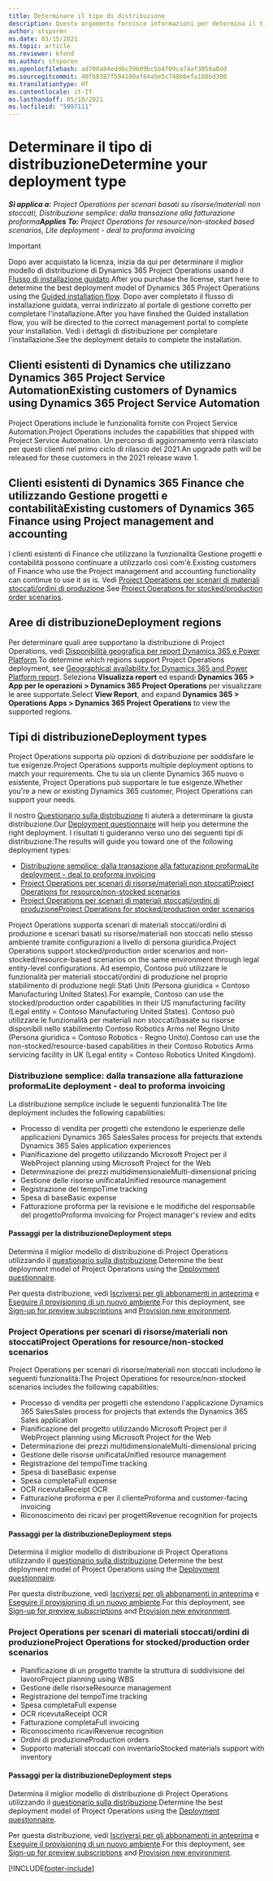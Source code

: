 ```yaml
---
title: Determinare il tipo di distribuzione
description: Questo argomento fornisce informazioni per determina il tipo di distribuzione di Project Operations giusto per la tua azienda.
author: stsporen
ms.date: 03/15/2021
ms.topic: article
ms.reviewer: kfend
ms.author: stsporen
ms.openlocfilehash: ad700a84edd6c39609bc5b4f09ca74af3059a0dd
ms.sourcegitcommit: 40f68387f594180af64a5e5c748b6efa188bd300
ms.translationtype: HT
ms.contentlocale: it-IT
ms.lasthandoff: 05/10/2021
ms.locfileid: "5997111"
---
```

# <a name="determine-your-deployment-type"></a><span data-ttu-id="d3904-103">Determinare il tipo di distribuzione</span><span class="sxs-lookup"><span data-stu-id="d3904-103">Determine your deployment type</span></span>

<span data-ttu-id="d3904-104">_**Si applica a:** Project Operations per scenari basati su risorse/materiali non stoccati, Distribuzione semplice: dalla transazione alla fatturazione proforma_</span><span class="sxs-lookup"><span data-stu-id="d3904-104">_**Applies To:** Project Operations for resource/non-stocked based scenarios, Lite deployment - deal to proforma invoicing_</span></span>

> [!IMPORTANT]
> <span data-ttu-id="d3904-105">Dopo aver acquistato la licenza, inizia da qui per determinare il miglior modello di distribuzione di Dynamics 365 Project Operations usando il [Flusso di installazione guidato](https://aka.ms/provisionprojectoperations).</span><span class="sxs-lookup"><span data-stu-id="d3904-105">After you purchase the license, start here to determine the best deployment model of Dynamics 365 Project Operations using the [Guided installation flow](https://aka.ms/provisionprojectoperations).</span></span>
> <span data-ttu-id="d3904-106">Dopo aver completato il flusso di installazione guidata, verrai indirizzato al portale di gestione corretto per completare l'installazione.</span><span class="sxs-lookup"><span data-stu-id="d3904-106">After you have finshed the Guided installation flow, you will be directed to the correct management portal to complete your installation.</span></span> <span data-ttu-id="d3904-107">Vedi i dettagli di distribuzione per completare l'installazione.</span><span class="sxs-lookup"><span data-stu-id="d3904-107">See the deployment details to complete the installation.</span></span>


## <a name="existing-customers-of-dynamics-using-dynamics-365-project-service-automation"></a><span data-ttu-id="d3904-108">Clienti esistenti di Dynamics che utilizzano Dynamics 365 Project Service Automation</span><span class="sxs-lookup"><span data-stu-id="d3904-108">Existing customers of Dynamics using Dynamics 365 Project Service Automation</span></span>
<span data-ttu-id="d3904-109">Project Operations include le funzionalità fornite con Project Service Automation.</span><span class="sxs-lookup"><span data-stu-id="d3904-109">Project Operations includes the capabilities that shipped with Project Service Automation.</span></span> <span data-ttu-id="d3904-110">Un percorso di aggiornamento verrà rilasciato per questi clienti nel primo ciclo di rilascio del 2021.</span><span class="sxs-lookup"><span data-stu-id="d3904-110">An upgrade path will be released for these customers in the 2021 release wave 1.</span></span>

## <a name="existing-customers-of-dynamics-365-finance-using-project-management-and-accounting"></a><span data-ttu-id="d3904-111">Clienti esistenti di Dynamics 365 Finance che utilizzando Gestione progetti e contabilità</span><span class="sxs-lookup"><span data-stu-id="d3904-111">Existing customers of Dynamics 365 Finance using Project management and accounting</span></span> 

<span data-ttu-id="d3904-112">I clienti esistenti di Finance che utilizzano la funzionalità Gestione progetti e contabilità possono continuare a utilizzarlo così com'è.</span><span class="sxs-lookup"><span data-stu-id="d3904-112">Existing customers of Finance who use the Project management and accounting functionality can continue to use it as is.</span></span> <span data-ttu-id="d3904-113">Vedi [Project Operations per scenari di materiali stoccati/ordini di produzione](#pma).</span><span class="sxs-lookup"><span data-stu-id="d3904-113">See [Project Operations for stocked/production order scenarios](#pma).</span></span>


## <a name="deployment-regions"></a><span data-ttu-id="d3904-114">Aree di distribuzione</span><span class="sxs-lookup"><span data-stu-id="d3904-114">Deployment regions</span></span>
<span data-ttu-id="d3904-115">Per determinare quali aree supportano la distribuzione di Project Operations, vedi [Disponibilità geografica per report Dynamics 365 e Power Platform](https://dynamics.microsoft.com/en-us/geographic-availability/).</span><span class="sxs-lookup"><span data-stu-id="d3904-115">To determine which regions support Project Operations deployment, see [Geographical availability for Dynamics 365 and Power Platform report](https://dynamics.microsoft.com/en-us/geographic-availability/).</span></span> <span data-ttu-id="d3904-116">Seleziona **Visualizza report** ed espandi **Dynamics 365 > App per le operazioni > Dynamics 365 Project Operations** per visualizzare le aree supportate.</span><span class="sxs-lookup"><span data-stu-id="d3904-116">Select **View Report**, and expand **Dynamics 365 > Operations Apps > Dynamics 365 Project Operations** to view the supported regions.</span></span>

## <a name="deployment-types"></a><span data-ttu-id="d3904-117">Tipi di distribuzione</span><span class="sxs-lookup"><span data-stu-id="d3904-117">Deployment types</span></span>
<span data-ttu-id="d3904-118">Project Operations supporta più opzioni di distribuzione per soddisfare le tue esigenze.</span><span class="sxs-lookup"><span data-stu-id="d3904-118">Project Operations supports multiple deployment options to match your requirements.</span></span> <span data-ttu-id="d3904-119">Che tu sia un cliente Dynamics 365 nuovo o esistente, Project Operations può supportare le tue esigenze.</span><span class="sxs-lookup"><span data-stu-id="d3904-119">Whether you're a new or existing Dynamics 365 customer, Project Operations can support your needs.</span></span>

<span data-ttu-id="d3904-120">Il nostro [Questionario sulla distribuzione](https://aka.ms/provisionprojectoperations) ti aiuterà a determinare la giusta distribuzione.</span><span class="sxs-lookup"><span data-stu-id="d3904-120">Our [Deployment questionnaire](https://aka.ms/provisionprojectoperations) will help you determine the right deployment.</span></span> <span data-ttu-id="d3904-121">I risultati ti guideranno verso uno dei seguenti tipi di distribuzione:</span><span class="sxs-lookup"><span data-stu-id="d3904-121">The results will guide you toward one of the following deployment types:</span></span>

- [<span data-ttu-id="d3904-122">Distribuzione semplice: dalla transazione alla fatturazione proforma</span><span class="sxs-lookup"><span data-stu-id="d3904-122">Lite deployment – deal to proforma invoicing</span></span>](#lite)
- [<span data-ttu-id="d3904-123">Project Operations per scenari di risorse/materiali non stoccati</span><span class="sxs-lookup"><span data-stu-id="d3904-123">Project Operations for resource/non-stocked scenarios</span></span>](#integrated)
- [<span data-ttu-id="d3904-124">Project Operations per scenari di materiali stoccati/ordini di produzione</span><span class="sxs-lookup"><span data-stu-id="d3904-124">Project Operations for stocked/production order scenarios</span></span>](#pma)

<span data-ttu-id="d3904-125">Project Operations supporta scenari di materiali stoccati/ordini di produzione e scenari basati su risorse/materiali non stoccati nello stesso ambiente tramite configurazioni a livello di persona giuridica.</span><span class="sxs-lookup"><span data-stu-id="d3904-125">Project Operations support stocked/production order scenarios and non-stocked/resource-based scenarios on the same environment through legal entity-level configurations.</span></span> <span data-ttu-id="d3904-126">Ad esempio, Contoso può utilizzare le funzionalità per materiali stoccati/ordini di produzione nel proprio stabilimento di produzione negli Stati Uniti (Persona giuridica = Contoso Manufacturing United States).</span><span class="sxs-lookup"><span data-stu-id="d3904-126">For example, Contoso can use the stocked/production order capabilities in their US manufacturing facility (Legal entity = Contoso Manufacturing United States).</span></span> <span data-ttu-id="d3904-127">Contoso può utilizzare le funzionalità per materiali non stoccati/basate su risorse disponibili nello stabilimento Contoso Robotics Arms nel Regno Unito (Persona giuridica = Contoso Robotics - Regno Unito).</span><span class="sxs-lookup"><span data-stu-id="d3904-127">Contoso can use the non-stocked/resource-based capabilities in their Contoso Robotics Arms servicing facility in UK (Legal entity = Contoso Robotics United Kingdom).</span></span>

### <a name="lite-deployment---deal-to-proforma-invoicing"></a><a  name="lite"></a><span data-ttu-id="d3904-128">Distribuzione semplice: dalla transazione alla fatturazione proforma</span><span class="sxs-lookup"><span data-stu-id="d3904-128">Lite deployment - deal to proforma invoicing</span></span>

<span data-ttu-id="d3904-129">La distribuzione semplice include le seguenti funzionalità:</span><span class="sxs-lookup"><span data-stu-id="d3904-129">The lite deployment includes the following capabilities:</span></span>

- <span data-ttu-id="d3904-130">Processo di vendita per progetti che estendono le esperienze delle applicazioni Dynamics 365 Sales</span><span class="sxs-lookup"><span data-stu-id="d3904-130">Sales process for projects that extends Dynamics 365 Sales application experiences</span></span>
- <span data-ttu-id="d3904-131">Pianificazione del progetto utilizzando Microsoft Project per il Web</span><span class="sxs-lookup"><span data-stu-id="d3904-131">Project planning using Microsoft Project for the Web</span></span>
- <span data-ttu-id="d3904-132">Determinazione dei prezzi multidimensionale</span><span class="sxs-lookup"><span data-stu-id="d3904-132">Multi-dimensional pricing</span></span>
- <span data-ttu-id="d3904-133">Gestione delle risorse unificata</span><span class="sxs-lookup"><span data-stu-id="d3904-133">Unified resource management</span></span>
- <span data-ttu-id="d3904-134">Registrazione del tempo</span><span class="sxs-lookup"><span data-stu-id="d3904-134">Time tracking</span></span>
- <span data-ttu-id="d3904-135">Spesa di base</span><span class="sxs-lookup"><span data-stu-id="d3904-135">Basic expense</span></span>
- <span data-ttu-id="d3904-136">Fatturazione proforma per la revisione e le modifiche del responsabile del progetto</span><span class="sxs-lookup"><span data-stu-id="d3904-136">Proforma invoicing for Project manager's review and edits</span></span> 

#### <a name="deployment-steps"></a><span data-ttu-id="d3904-137">Passaggi per la distribuzione</span><span class="sxs-lookup"><span data-stu-id="d3904-137">Deployment steps</span></span>
<span data-ttu-id="d3904-138">Determina il miglior modello di distribuzione di Project Operations utilizzando il [questionario sulla distribuzione](https://aka.ms/provisionprojectoperations).</span><span class="sxs-lookup"><span data-stu-id="d3904-138">Determine the best deployment model of Project Operations using the [Deployment questionnaire](https://aka.ms/provisionprojectoperations).</span></span>

<span data-ttu-id="d3904-139">Per questa distribuzione, vedi [Iscriversi per gli abbonamenti in anteprima](lite-preview-subscription-sign-up.md) e [Eseguire il provisioning di un nuovo ambiente](lite-deployment.md).</span><span class="sxs-lookup"><span data-stu-id="d3904-139">For this deployment, see [Sign-up for preview subscriptions](lite-preview-subscription-sign-up.md) and [Provision new environment](lite-deployment.md).</span></span> 


### <a name="project-operations-for-resourcenon-stocked-scenarios"></a><a name="integrated"></a><span data-ttu-id="d3904-140">Project Operations per scenari di risorse/materiali non stoccati</span><span class="sxs-lookup"><span data-stu-id="d3904-140">Project Operations for resource/non-stocked scenarios</span></span>
<span data-ttu-id="d3904-141">Project Operations per scenari di risorse/materiali non stoccati includono le seguenti funzionalità:</span><span class="sxs-lookup"><span data-stu-id="d3904-141">The Project Operations for resource/non-stocked scenarios includes the following capabilities:</span></span>
 
- <span data-ttu-id="d3904-142">Processo di vendita per progetti che estendono l'applicazione Dynamics 365 Sales</span><span class="sxs-lookup"><span data-stu-id="d3904-142">Sales process for projects that extends the Dynamics 365 Sales application</span></span>
- <span data-ttu-id="d3904-143">Pianificazione del progetto utilizzando Microsoft Project per il Web</span><span class="sxs-lookup"><span data-stu-id="d3904-143">Project planning using Microsoft Project for the Web</span></span>
- <span data-ttu-id="d3904-144">Determinazione dei prezzi multidimensionale</span><span class="sxs-lookup"><span data-stu-id="d3904-144">Multi-dimensional pricing</span></span>
- <span data-ttu-id="d3904-145">Gestione delle risorse unificata</span><span class="sxs-lookup"><span data-stu-id="d3904-145">Unified resource management</span></span>
- <span data-ttu-id="d3904-146">Registrazione del tempo</span><span class="sxs-lookup"><span data-stu-id="d3904-146">Time tracking</span></span>
- <span data-ttu-id="d3904-147">Spesa di base</span><span class="sxs-lookup"><span data-stu-id="d3904-147">Basic expense</span></span>
- <span data-ttu-id="d3904-148">Spesa completa</span><span class="sxs-lookup"><span data-stu-id="d3904-148">Full expense</span></span>
- <span data-ttu-id="d3904-149">OCR ricevuta</span><span class="sxs-lookup"><span data-stu-id="d3904-149">Receipt OCR</span></span>
- <span data-ttu-id="d3904-150">Fatturazione proforma e per il cliente</span><span class="sxs-lookup"><span data-stu-id="d3904-150">Proforma and customer-facing invoicing</span></span> 
- <span data-ttu-id="d3904-151">Riconoscimento dei ricavi per progetti</span><span class="sxs-lookup"><span data-stu-id="d3904-151">Revenue recognition for projects</span></span>

#### <a name="deployment-steps"></a><span data-ttu-id="d3904-152">Passaggi per la distribuzione</span><span class="sxs-lookup"><span data-stu-id="d3904-152">Deployment steps</span></span>
<span data-ttu-id="d3904-153">Determina il miglior modello di distribuzione di Project Operations utilizzando il [questionario sulla distribuzione](https://aka.ms/provisionprojectoperations).</span><span class="sxs-lookup"><span data-stu-id="d3904-153">Determine the best deployment model of Project Operations using the [Deployment questionnaire](https://aka.ms/provisionprojectoperations).</span></span>

<span data-ttu-id="d3904-154">Per questa distribuzione, vedi [Iscriversi per gli abbonamenti in anteprima](resource-sign-up-preview-subscription.md) e [Eseguire il provisioning di un nuovo ambiente](resource-provision-new-environment.md).</span><span class="sxs-lookup"><span data-stu-id="d3904-154">For this deployment, see [Sign-up for preview subscriptions](resource-sign-up-preview-subscription.md) and [Provision new environment](resource-provision-new-environment.md).</span></span> 


### <a name="project-operations-for-stockedproduction-order-scenarios"></a><a name="pma"></a><span data-ttu-id="d3904-155">Project Operations per scenari di materiali stoccati/ordini di produzione</span><span class="sxs-lookup"><span data-stu-id="d3904-155">Project Operations for stocked/production order scenarios</span></span>

- <span data-ttu-id="d3904-156">Pianificazione di un progetto tramite la struttura di suddivisione del lavoro</span><span class="sxs-lookup"><span data-stu-id="d3904-156">Project planning using WBS</span></span>
- <span data-ttu-id="d3904-157">Gestione delle risorse</span><span class="sxs-lookup"><span data-stu-id="d3904-157">Resource management</span></span>
- <span data-ttu-id="d3904-158">Registrazione del tempo</span><span class="sxs-lookup"><span data-stu-id="d3904-158">Time tracking</span></span>
- <span data-ttu-id="d3904-159">Spesa completa</span><span class="sxs-lookup"><span data-stu-id="d3904-159">Full expense</span></span>
- <span data-ttu-id="d3904-160">OCR ricevuta</span><span class="sxs-lookup"><span data-stu-id="d3904-160">Receipt OCR</span></span>
- <span data-ttu-id="d3904-161">Fatturazione completa</span><span class="sxs-lookup"><span data-stu-id="d3904-161">Full invoicing</span></span>
- <span data-ttu-id="d3904-162">Riconoscimento ricavi</span><span class="sxs-lookup"><span data-stu-id="d3904-162">Revenue recognition</span></span>
- <span data-ttu-id="d3904-163">Ordini di produzione</span><span class="sxs-lookup"><span data-stu-id="d3904-163">Production orders</span></span>
- <span data-ttu-id="d3904-164">Supporto materiali stoccati con inventario</span><span class="sxs-lookup"><span data-stu-id="d3904-164">Stocked materials support with inventory</span></span>

#### <a name="deployment-steps"></a><span data-ttu-id="d3904-165">Passaggi per la distribuzione</span><span class="sxs-lookup"><span data-stu-id="d3904-165">Deployment steps</span></span>
<span data-ttu-id="d3904-166">Determina il miglior modello di distribuzione di Project Operations utilizzando il [questionario sulla distribuzione](https://aka.ms/provisionprojectoperations).</span><span class="sxs-lookup"><span data-stu-id="d3904-166">Determine the best deployment model of Project Operations using the [Deployment questionnaire](https://aka.ms/provisionprojectoperations).</span></span>

<span data-ttu-id="d3904-167">Per questa distribuzione, vedi [Iscriversi per gli abbonamenti in anteprima](/dynamics365/fin-ops-core/dev-itpro/dev-tools/sign-up-preview-subscription?toc=%2fdynamics365%2ffinance%2ftoc.json) e [Eseguire il provisioning di un nuovo ambiente](/dynamics365/fin-ops-core/dev-itpro/deployment/deploy-demo-environment?toc=%2fdynamics365%2ffinance%2ftoc.json).</span><span class="sxs-lookup"><span data-stu-id="d3904-167">For this deployment, see [Sign-up for preview subscriptions](/dynamics365/fin-ops-core/dev-itpro/dev-tools/sign-up-preview-subscription?toc=%2fdynamics365%2ffinance%2ftoc.json) and [Provision new environment](/dynamics365/fin-ops-core/dev-itpro/deployment/deploy-demo-environment?toc=%2fdynamics365%2ffinance%2ftoc.json).</span></span> 



[!INCLUDE[footer-include](../includes/footer-banner.md)]